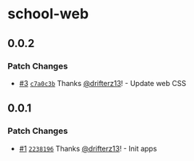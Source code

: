 # school-web

## 0.0.2

### Patch Changes

- [#3](https://github.com/drifterz13/monorepo-poc/pull/3) [`c7a0c3b`](https://github.com/drifterz13/monorepo-poc/commit/c7a0c3b64474bf2eae580c34e005bb87f44a8e29) Thanks [@drifterz13](https://github.com/drifterz13)! - Update web CSS

## 0.0.1

### Patch Changes

- [#1](https://github.com/drifterz13/monorepo-poc/pull/1) [`2238196`](https://github.com/drifterz13/monorepo-poc/commit/2238196a6a88c478c4ad4fc68c46862f82209853) Thanks [@drifterz13](https://github.com/drifterz13)! - Init apps
